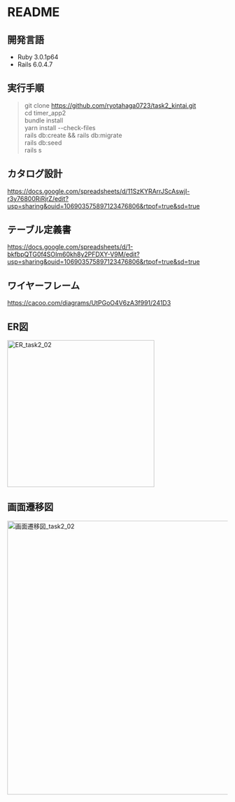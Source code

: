 # README

## 開発言語
- Ruby 3.0.1p64
- Rails 6.0.4.7

## 実行手順
> git clone https://github.com/ryotahaga0723/task2_kintai.git  
> cd timer_app2   
> bundle install  
> yarn install --check-files  
> rails db:create && rails db:migrate  
> rails db:seed  
> rails s

## カタログ設計
https://docs.google.com/spreadsheets/d/11SzKYRArrJScAswjl-r3y76800RiRjrZ/edit?usp=sharing&ouid=106903575897123476806&rtpof=true&sd=true

## テーブル定義書
https://docs.google.com/spreadsheets/d/1-bkfbpQTG0f4SOIm60kh8y2PFDXY-V9M/edit?usp=sharing&ouid=106903575897123476806&rtpof=true&sd=true

## ワイヤーフレーム
https://cacoo.com/diagrams/UtPGoO4V6zA3f991/241D3

## ER図
<img width="336" alt="ER_task2_02" src="https://user-images.githubusercontent.com/102888155/169434114-fe7d83d4-4b23-4ad1-9807-6f29c036486c.png">

## 画面遷移図
<img width="626" alt="画面遷移図_task2_02" src="https://user-images.githubusercontent.com/102888155/169249644-f5831a85-1675-4daa-87b6-0596b03a30f3.png">
